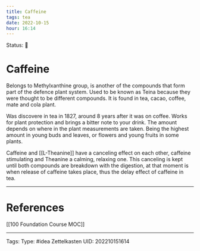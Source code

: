 ```yaml
---
title: Caffeine
tags: tea
date: 2022-10-15
hour: 16:14
---
```

Status: 🌱
# Caffeine
Belongs to Methylxanthine group, is another of the compounds that form part of the defence plant system. Used to be known as Teina because they were thought to be different compounds. It is found in tea, cacao, coffee, mate and cola plant.

Was discovere in tea in 1827, around 8 years after it was on coffee. Works for plant protection and brings a bitter note to your drink. The amount depends on where in the plant measurements are taken. Being the highest amount in young buds and leaves, or flowers and young fruits in some plants.

Caffeine and [[L-Theanine]] have a canceling effect on each other, caffeine stimulating and  Theanine a calming, relaxing one. This canceling is kept until both compounds are breakdown with the digestion, at that moment is when release of caffeine takes place, thus the delay effect of caffeine in tea.





---
# References
[[100 Foundation Course MOC]]

---
Tags:
Type: #idea
Zettelkasten UID: 202210151614
